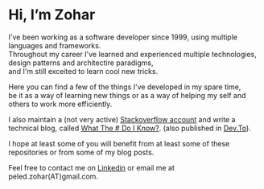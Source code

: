 # Hi, I’m Zohar

I've been working as a software developer since 1999, using multiple languages and frameworks.  
Throughout my career I've learned and experienced multiple technologies, design patterns and architectire paradigms,  
and I'm still exceited to learn cool new tricks.

Here you can find a few of the things I've developed in my spare time,  
be it as a way of learning new things or as a way of helping my self and others to work more efficiently. 

I also maintain a (not very active) [Stackoverflow account](https://stackoverflow.com/users/3094533/zohar-peled) 
and write a technical blog, called [What The # Do I Know?](https://zoharpeled.wordpress.com/). (also published in [Dev.To](https://dev.to/peledzohar)).

I hope at least some of you will benefit from at least some of these repositories or from some of my blog posts.

Feel free to contact me on [Linkedin](https://www.linkedin.com/in/zohar-peled/) or email me at peled.zohar(AT)gmail.com.
<!---
Peled-Zohar/Peled-Zohar is a ✨ special ✨ repository because its `README.md` (this file) appears on your GitHub profile.
You can click the Preview link to take a look at your changes.
--->
